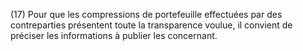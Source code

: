 (17) Pour que les compressions de portefeuille effectuées par des contreparties présentent toute la transparence voulue, il convient de préciser les informations à publier les concernant.